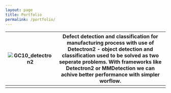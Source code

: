 ```yaml
---
layout: page
title: Portfolio
permalink: /portfolio/
---
```


|![GC10_detectron2](https://tkasperek.github.io/about_me/images/projects-GC10_detectron2.png)|Defect detection and classification for manufacturing process with use of Detectron2 - object detection and classification used to be solved as two seperate problems. With frameworks like Detectron2 or MMDetection we can achive better performance with simpler worflow.  |
|--|--|
|  |  |
